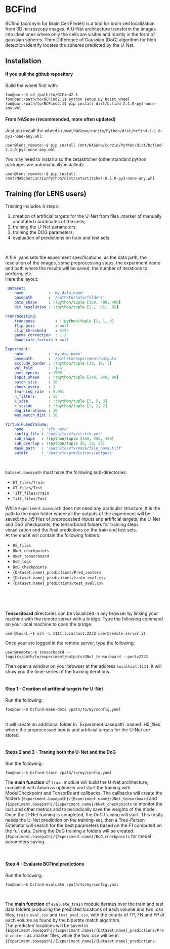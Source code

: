 # BCFind
BCfind (acronym for Brain Cell Finder) is a tool for brain cell localization from 3D microscopy images. A U-Net architecture transform the images into ideal ones where only the cells are visible and mostly in the form of gaussian spheres. Then Difference of Gaussian (DoG) algorithm for blob detection identify locates the spheres predicted by the U-Net.<br>

## Installation
#### If you pull the github repository
Build the wheel first with:<br>
```console
foo@bar:~$ cd /path/to/BCFind2.1
foo@bar:/path/to/BCFind2.1$ python setup.py bdist_wheel
foo@bar:/path/to/BCFind2.1$ pip install dist/bcfind-2.1.0-py3-none-any.whl
```
#### From NASone (recommended, more often updated)
Just pip install the wheel in `/mnt/NASone/curzio/Python/dist/bcfind-2.1.0-py3-none-any.whl`:
```console
user@lens_remote:~$ pip install /mnt/NASone/curzio/Python/dist/bcfind-2.1.0-py3-none-any.whl
```
You may need to install also the zetastitcher (other standard python packages are automatically installed):
```console
user@lens_remote:~$ pip install /mnt/NASone/curzio/Python/dist/zetastitcher-0.5.0-py3-none-any.whl
```
## Training  (for LENS users)
Training includes 4 steps:<br>

1. creation of artificial targets for the U-Net from files .marker of manually annotated coordinates of the cells;<br>
2. training the U-Net parameters;<br>
3. training the DOG parameters;<br>
4. evaluation of predictions on train and test sets.<br>
<br>

A file .yaml sets the experiment specifications: as the data path, the resolution of the images, some preprocessing steps, the experiment name and path where the results will be saved, the number of iterations to perform, etc.<br>
Here the layout:
```yaml
 Dataset:
    name           : 'my_data_name'
    basepath       : '/path/to/data/folders'
    data_shape     : !!python/tuple [160, 480, 480]
    dim_resolution : !!python/tuple [2., .65, .65]

PreProcessing:
    transpose         : !!python/tuple [2, 1, 0]
    flip_axis         : null
    clip_threshold    : 8192
    gamma_correction  : 1.2
    downscale_factors : null

Experiment:
    name           : 'my_exp_name'
    basepath       : '/path/to/experiment/outputs'
    exclude_border : !!python/tuple [10, 10, 3]
    val_fold       : '1/4'
    unet_epochs    : 1500
    input_shape    : !!python/tuple [240, 240, 80]
    batch_size     : 10
    check_every    : 1
    learning_rate  : 0.001
    n_filters      : 32
    k_size         : !!python/tuple [5, 5, 3]
    k_stride       : !!python/tuple [2, 2, 2]
    dog_iterations : 30
    max_match_dist : 10

VirtualFusedVolume:
    name        : 'vfv_name'
    config_file : '/path/to/vfv/stitch.yml'
    sub_shape   : !!python/tuple [160, 480, 480]
    sub_overlap : !!python/tuple [8, 20, 20]
    mask_path   : '/path/to/vfv/mask/file_name.tiff'
    outdir      : '/path/to/predictions/outputs'

```
<br>

`Dataset.basepath` must have the following sub-directories:<br>

- `GT_files/Train`
- `GT_files/Test`
- `Tiff_files/Train`
- `Tiff_files/Test`

While `Experiment.basepath` does not need any particular structure, it is the path to the main folder where all the outputs of the experiment will be saved: the .h5 files of preprocessed inputs and artificial targets, the U-Net and DoG checkpoints, the tensorboard folders for training steps visualization and the final predictions on the train and test sets.<br>
At the end it will contain the following folders:<br>

- `H5_files`
- `UNet_checkpoints`
- `UNet_tensorboard`
- `DoG_logs`
- `DoG_checkpoints`
- `{Dataset.name}_predictions/Pred_centers`
- `{Dataset.name}_predictions/train_eval.csv`
- `{Dataset.name}_predictions/test_eval.csv`
<br>
<br>
<br>

**TensorBoard** directories can be visualized in any browser by linking your machine with the remote server with a bridge. Type the following command on your local machine to open the bridge:
```console
user@local:~$ ssh -L 1111:localhost:2222 user@remote.server.it
```
Once your are logged in the remote server, type the following:
```console
user@remote:~$ tensorboard --logdir=/path/to/experiment/outputs/UNet_tensorboard --port=2222
```
Then open a window on your browser at the address `localhost:1111`, it will show you the time-series of the training iterations.<br>
<br>

#### Step 1 - Creation of artificial targets for U-Net
Run the following:<br>
```console
foo@bar:~$ bcfind-make-data /path/to/my/config.yaml
```
<br>
It will create an additional folder in `Experiment.basepath` named `H5_files` where the preprocessed inputs and artificial targets for the U-Net are stored.
<br>
<br>

#### Steps 2 and 3 - Traning both the U-Net and the DoG
Run the following:<br>
```console
foo@bar:~$ bcfind-train /path/to/my/config.yaml
```

The **main function** of `train` module will build the U-Net architecture, compile it with Adam as optimizer and start the training with ModelCheckpoint and TensorBoard callbacks. The callbacks will create the folders `{Experiment.basepath}/{Experiment.name}/UNet_tensorboard` and `{Experiment.basepath}/{Experiment.name}/UNet_checkpoints` to monitor the loss and other metrics and to periodically save the weights of the model.<br>
Once the U-Net training is completed, the DoG training will start. This firstly needs the U-Net prediction on the training-set, then a Tree-Parzen Estimator will search for the best parameters based on the F1 computed on the full data. During the DoG training a folders will be created: `{Experiment.basepath}/{Experiment.name}/DoG_checkpoints` for model parameters saving.<br>
<br>
<br>

#### Step 4 - Evaluate BCFind predictions
Run the following:
```console
foo@bar:~$ bcfind-evaluate /path/to/my/config.yaml
```
<br>

The **main function** of `evaluate_train` module iterates over the train and test data folders producing the predicted locations of each volume and two .csv files, `train_eval.csv` and `test_eval.csv`, with the counts of TP, FN and FP of each volume as found by the bipartite match algorithm. <br>
The predicted locations will be saved in `{Experiment.basepath}/{Experiment.name}/{Dataset.name}_predictions/Pred_centers` as .marker files, while the two .csv will be in `{Experiment.basepath}/{Experiment.name}/{Dataset.name}_predictions`.
